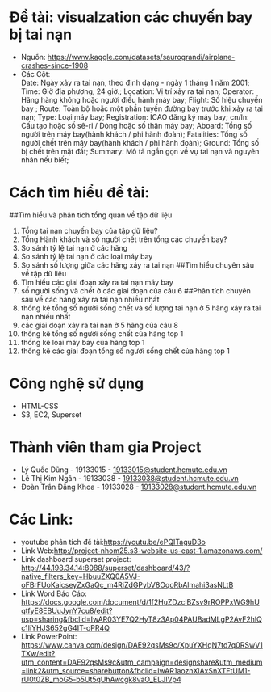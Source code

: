 # Đề tài: visualzation các chuyến bay bị tai nạn
- Nguồn: https://www.kaggle.com/datasets/saurograndi/airplane-crashes-since-1908
- Các Cột:  
 Date: Ngày xảy ra tai nạn, theo định dạng - ngày 1 tháng 1 năm 2001;
 Time: Giờ địa phương, 24 giờ.;
 Location: Vị trí xảy ra tai nạn;
 Operator: Hãng hàng không hoặc người điều hành máy bay;
 Flight: Số hiệu chuyến bay ;
 Route: Toàn bộ hoặc một phần tuyến đường bay trước khi xảy ra tai nạn;
 Type: Loại máy bay;
 Registration: ICAO đăng ký máy bay;
 cn/In: Cấu tạo hoặc số sê-ri / Dòng hoặc số thân máy bay;
 Aboard: Tổng số người trên máy bay(hành khách / phi hành đoàn);
 Fatalities: Tổng số người chết trên máy bay(hành khách / phi hành đoàn);
 Ground: Tổng số bị chết trên mặt đất;
 Summary: Mô tả ngắn gọn về vụ tai nạn và nguyên nhân nếu biết;
# Cách tìm hiểu đề tài:
##Tìm hiểu và phân tích tổng quan về tập dữ liệu
1. Tổng tai nạn chuyến bay của tập dữ liệu?
2. Tổng Hành khách và số người chết trên tổng các chuyến bay?
3. So sánh tỷ lệ tai nạn ở các hãng
4. So sánh tỷ lệ tai nạn ở các loại máy bay
5. So sánh số lượng giữa các hãng xảy ra tai nạn
##Tìm hiểu chuyên sâu về tập dữ liệu
6. Tìm hiểu các giai đoạn xảy ra tai nạn máy bay
7. số người sống và chết ở các giai đoạn của câu 6
##Phân tích chuyên sâu về các hãng xảy ra tai nạn nhiều nhất
8. thống kê tổng số người sống chết và số lượng tai nạn ở 5 hãng xảy ra tai nạn nhiều nhất
9. các giai đoạn xảy ra tai nạn ở 5 hãng của câu 8
10. thống kê tổng số người sống chết của hãng top 1
11. thống kê loại máy bay của hãng top 1
12. thống kê các giai đoạn tổng số người sống chết của hãng top 1

# Công nghệ sử dụng 
- HTML-CSS
- S3, EC2, Superset
# Thành viên tham gia Project

- Lý Quốc Dũng - 19133015 - 19133015@student.hcmute.edu.vn
- Lê Thị Kim Ngân - 19133038 - 19133038@student.hcmute.edu.vn
- Đoàn Trần Đăng Khoa - 19133028 - 19133028@student.hcmute.edu.vn


# Các Link:
- youtube phân tích đề tài:https://youtu.be/ePQITaguD3o
- Link Web:http://project-nhom25.s3-website-us-east-1.amazonaws.com/
- Link dashboard superset project: http://44.198.34.14:8088/superset/dashboard/43/?native_filters_key=HbuuZXQ0A5VJ-oFBrFUoKaicseyZxGaQc_m4RiZdGPybV8OqoRbAlmahi3asNLtB
- Link Word Báo Cáo: https://docs.google.com/document/d/1f2HuZDzclBZsv9rROPPxWG9hUqtfyE8EBUuJynY7cu8/edit?usp=sharing&fbclid=IwAR03YE7Q2HyT8z3Ap04PAUBadMLgP2AvF2hlQc1IiYHJS652gG4IT-oPR4Q
- Link PowerPoint: https://www.canva.com/design/DAE92qsMs9c/XpuYXHqN7td7q0RSwV1TXw/edit?utm_content=DAE92qsMs9c&utm_campaign=designshare&utm_medium=link2&utm_source=sharebutton&fbclid=IwAR1aoznXlAxSnXTFtUM1-rU0t0ZB_moG5-b5Ut5qUhAwcgk8vaO_ELJIVp4
